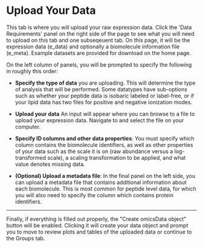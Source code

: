 # Upload Your Data

This tab is where you will upload your raw expression data.  Click the 'Data Requirements' panel on the right side of the page to see what you will need to upload on this tab and one subseqeuent tab.  On this page, it will be the expression data (e_data) and optionally a biomolecule information file (e_meta).  Example datasets are provided for download on the home page.

On the left column of panels, you will be prompted to specify the following in roughly this order:

- **Specify the type of data** you are uploading.  This will determine the type of analysis that will be performed.  Some datatypes have sub-options such as whether your peptide data is isobaric labeled or label-free, or if your lipid data has two files for positive and negative ionization modes.

- **Upload your data** An input will appear where you can browse to a file to upload your expression data.  Navigate to and select the file on your computer.

- **Specify ID columns and other data properties**:  You must specify which column contains the biomolecule identifiers, as well as other properties of your data such as the scale it is on (raw abundance versus a log-transformed scale), a scaling transformation to be applied, and what value denotes missing data.

- **(Optional) Upload a metadata file**:  In the final panel on the left side, you can upload a metadata file that contains additional information about each biomolecule.  This is most common for peptide level data, for which you will also need to specify the column which contains protein identifiers.

****

Finally, if everything is filled out properly, the "Create omicsData object" button will be enabled.  Clicking it will create your data object and prompt you to move to review plots and tables of the uploaded data or continue to the Groups tab.
